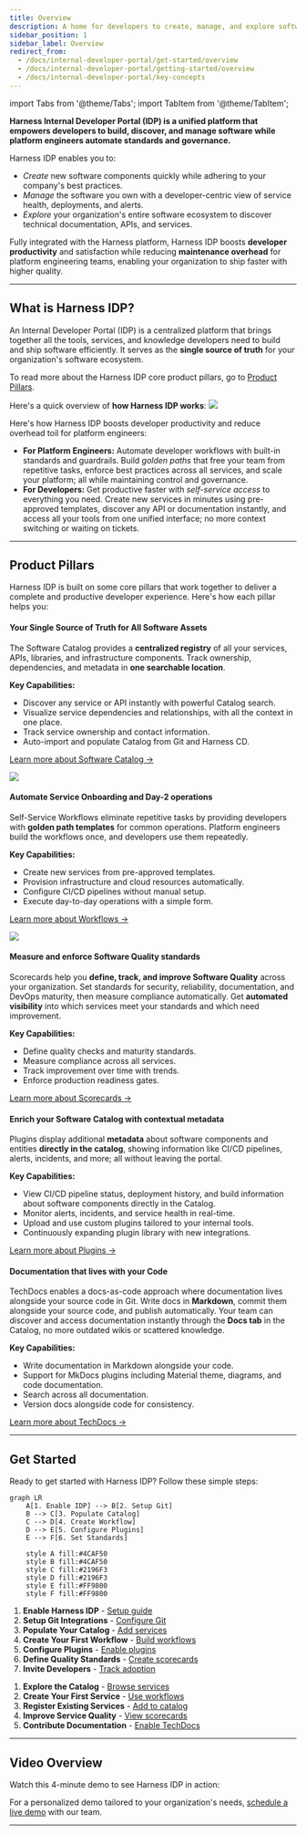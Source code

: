 ```yaml
---
title: Overview
description: A home for developers to create, manage, and explore software.
sidebar_position: 1
sidebar_label: Overview
redirect_from:
  - /docs/internal-developer-portal/get-started/overview
  - /docs/internal-developer-portal/getting-started/overview
  - /docs/internal-developer-portal/key-concepts
---
```


import Tabs from '@theme/Tabs';
import TabItem from '@theme/TabItem';

**Harness Internal Developer Portal (IDP) is a unified platform that empowers developers to build, discover, and manage software while platform engineers automate standards and governance.**

Harness IDP enables you to:

- *Create* new software components quickly while adhering to your company's best practices.
- *Manage* the software you own with a developer-centric view of service health, deployments, and alerts.
- *Explore* your organization's entire software ecosystem to discover technical documentation, APIs, and services.

Fully integrated with the Harness platform, Harness IDP boosts **developer productivity** and satisfaction while reducing **maintenance overhead** for platform engineering teams, enabling your organization to ship faster with higher quality.

---

## What is Harness IDP?

An Internal Developer Portal (IDP) is a centralized platform that brings together all the tools, services, and knowledge developers need to build and ship software efficiently. It serves as the **single source of truth** for your organization's software ecosystem.

To read more about the Harness IDP core product pillars, go to [Product Pillars](/docs/internal-developer-portal/overview.md#product-pillars). 

Here's a quick overview of **how Harness IDP works**:
![](./static/harnessidpoverview.png)

Here's how Harness IDP boosts developer productivity and reduce overhead toil for platform engineers:

- **For Platform Engineers:** Automate developer workflows with built-in standards and guardrails. Build *golden paths* that free your team from repetitive tasks, enforce best practices across all services, and scale your platform; all while maintaining control and governance.
- **For Developers:** Get productive faster with *self-service access* to everything you need. Create new services in minutes using pre-approved templates, discover any API or documentation instantly, and access all your tools from one unified interface; no more context switching or waiting on tickets.
---

## Product Pillars

Harness IDP is built on some core pillars that work together to deliver a complete and productive developer experience. Here's how each pillar helps you:

<Tabs>
<TabItem value="catalog" label="Software Catalog" default>

#### Your Single Source of Truth for All Software Assets

The Software Catalog provides a **centralized registry** of all your services, APIs, libraries, and infrastructure components. Track ownership, dependencies, and metadata in **one searchable location**.

**Key Capabilities:**
- Discover any service or API instantly with powerful Catalog search. 
- Visualize service dependencies and relationships, with all the context in one place. 
- Track service ownership and contact information. 
- Auto-import and populate Catalog from Git and Harness CD. 

[Learn more about Software Catalog →](/docs/internal-developer-portal/catalog/software-catalog)

![](./static/software-catalog-overview.png)

</TabItem>

<TabItem value="workflows" label="Workflows">

#### Automate Service Onboarding and Day-2 operations

Self-Service Workflows eliminate repetitive tasks by providing developers with **golden path templates** for common operations. Platform engineers build the workflows once, and developers use them repeatedly.

**Key Capabilities:**
- Create new services from pre-approved templates. 
- Provision infrastructure and cloud resources automatically. 
- Configure CI/CD pipelines without manual setup. 
- Execute day-to-day operations with a simple form. 

[Learn more about Workflows →](/docs/internal-developer-portal/flows/overview)

![](./static/workflows-overview.png)

</TabItem>

<TabItem value="scorecards" label="Scorecards">

#### Measure and enforce Software Quality standards

Scorecards help you **define, track, and improve Software Quality** across your organization. Set standards for security, reliability, documentation, and DevOps maturity, then measure compliance automatically. Get **automated visibility** into which services meet your standards and which need improvement.

**Key Capabilities:**
- Define quality checks and maturity standards. 
- Measure compliance across all services. 
- Track improvement over time with trends. 
- Enforce production readiness gates. 

[Learn more about Scorecards →](/docs/internal-developer-portal/scorecards/scorecard)

</TabItem>

<TabItem value="plugins" label="Plugins">

#### Enrich your Software Catalog with contextual metadata

Plugins display additional **metadata** about software components and entities **directly in the catalog**, showing information like CI/CD pipelines, alerts, incidents, and more; all without leaving the portal.

**Key Capabilities:**
- View CI/CD pipeline status, deployment history, and build information about software components directly in the Catalog.
- Monitor alerts, incidents, and service health in real-time.
- Upload and use custom plugins tailored to your internal tools.
- Continuously expanding plugin library with new integrations.

[Learn more about Plugins →](/docs/internal-developer-portal/plugins/overview)

</TabItem>

<TabItem value="techdocs" label="TechDocs">

#### Documentation that lives with your Code

TechDocs enables a docs-as-code approach where documentation lives alongside your source code in Git. Write docs in **Markdown**, commit them alongside your source code, and publish automatically. Your team can discover and access documentation instantly through the **Docs tab** in the Catalog, no more outdated wikis or scattered knowledge.

**Key Capabilities:**
- Write documentation in Markdown alongside your code.
- Support for MkDocs plugins including Material theme, diagrams, and code documentation.
- Search across all documentation.
- Version docs alongside code for consistency.

[Learn more about TechDocs →](/docs/internal-developer-portal/techdocs/enable-docs)

</TabItem>
</Tabs>

---

## Get Started

Ready to get started with Harness IDP? Follow these simple steps:


```mermaid
graph LR
    A[1. Enable IDP] --> B[2. Setup Git]
    B --> C[3. Populate Catalog]
    C --> D[4. Create Workflow]
    D --> E[5. Configure Plugins]
    E --> F[6. Set Standards]
    
    style A fill:#4CAF50
    style B fill:#4CAF50
    style C fill:#2196F3
    style D fill:#2196F3
    style E fill:#FF9800
    style F fill:#FF9800
```

<Tabs>
<TabItem value="platform-engineers" label="For Platform Engineers" default>

1. **Enable Harness IDP** - [Setup guide](/docs/internal-developer-portal/get-started/setup-git-integration#prerequisites)
2. **Setup Git Integrations** - [Configure Git](/docs/internal-developer-portal/get-started/setup-git-integration)
3. **Populate Your Catalog** - [Add services](/docs/internal-developer-portal/get-started/catalog-2o)
4. **Create Your First Workflow** - [Build workflows](/docs/internal-developer-portal/get-started/workflows-2o)
5. **Configure Plugins** - [Enable plugins](/docs/internal-developer-portal/plugins/overview)
6. **Define Quality Standards** - [Create scorecards](/docs/internal-developer-portal/scorecards/scorecard)
7. **Invite Developers** - [Track adoption](/docs/internal-developer-portal/adoption/how-to-track-adoption)

</TabItem>

<TabItem value="developers" label="For Developers">

1. **Explore the Catalog** - [Browse services](/docs/internal-developer-portal/catalog/software-catalog)
2. **Create Your First Service** - [Use workflows](/docs/internal-developer-portal/get-started/workflows-2o)
3. **Register Existing Services** - [Add to catalog](/docs/internal-developer-portal/get-started/catalog-2o)
4. **Improve Service Quality** - [View scorecards](/docs/internal-developer-portal/scorecards/scorecard)
5. **Contribute Documentation** - [Enable TechDocs](/docs/internal-developer-portal/techdocs/techdocs)

</TabItem>
</Tabs>

---

## Video Overview

Watch this 4-minute demo to see Harness IDP in action:

<DocVideo src="https://www.youtube.com/embed/r9urqE--aNs?si=GsophnYs-IlLfao2" />

For a personalized demo tailored to your organization's needs, [schedule a live demo](https://www.harness.io/demo/internal-developer-portal) with our team.

---
